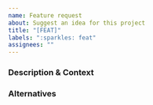 ```yaml
---
name: Feature request
about: Suggest an idea for this project
title: "[FEAT]"
labels: ":sparkles: feat"
assignees: ""
---
```


### Description & Context

<!-- Provide a context and the description of the desired behaiour -->

### Alternatives

<!-- Add alternatives and any other considerations -->
